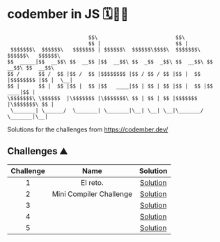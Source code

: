 # codember in JS 🗓️🧑‍💻


```
                          $$\                         $$\                           
                          $$ |                        $$ |                          
 $$$$$$$\  $$$$$$\   $$$$$$$ | $$$$$$\  $$$$$$\$$$$\  $$$$$$$\   $$$$$$\   $$$$$$\  
$$  _____|$$  __$$\ $$  __$$ |$$  __$$\ $$  _$$  _$$\ $$  __$$\ $$  __$$\ $$  __$$\ 
$$ /      $$ /  $$ |$$ /  $$ |$$$$$$$$ |$$ / $$ / $$ |$$ |  $$ |$$$$$$$$ |$$ |  \__|
$$ |      $$ |  $$ |$$ |  $$ |$$   ____|$$ | $$ | $$ |$$ |  $$ |$$   ____|$$ |      
\$$$$$$$\ \$$$$$$  |\$$$$$$$ |\$$$$$$$\ $$ | $$ | $$ |$$$$$$$  |\$$$$$$$\ $$ |      
 \_______| \______/  \_______| \_______|\__| \__| \__|\_______/  \_______|\__|
```

Solutions for the challenges from https://codember.dev/

## Challenges ⛰️

| Challenge | Name                                         | Solution                           |
| :-------: | :------------------------------------------: | :--------------------------------: |
| 1         | El reto.                                     | [Solution](./challenge01/index.js) |
| 2         | Mini Compiler Challenge                      | [Solution](./challenge02/index.js) |
| 3         |                                              | [Solution](./challenge03/index.js) |
| 4         |                                              | [Solution](./challenge04/index.js) |
| 5         |                                              | [Solution](./challenge05/index.js) |